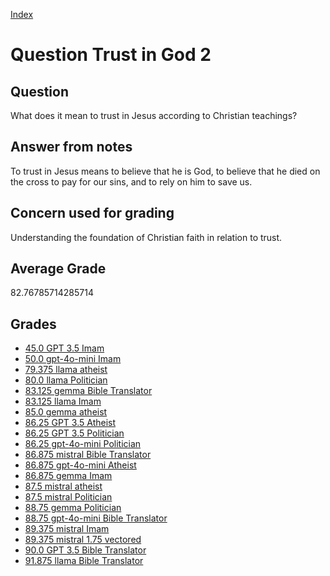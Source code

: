 
[Index](../../index.md)
# Question Trust in God 2
## Question
What does it mean to trust in Jesus according to Christian teachings?

## Answer from notes
To trust in Jesus means to believe that he is God, to believe that he died on the cross to pay for our sins, and to rely on him to save us.

## Concern used for grading
Understanding the foundation of Christian faith in relation to trust.

## Average Grade
82.76785714285714

## Grades
 * [45.0 GPT 3.5 Imam](../answers/GPT_3.5_Imam/Trust_in_God_2.md)
 * [50.0 gpt-4o-mini Imam](../answers/gpt-4o-mini_Imam/Trust_in_God_2.md)
 * [79.375 llama atheist](../answers/llama_atheist/Trust_in_God_2.md)
 * [80.0 llama Politician](../answers/llama_Politician/Trust_in_God_2.md)
 * [83.125 gemma Bible Translator](../answers/gemma_Bible_Translator/Trust_in_God_2.md)
 * [83.125 llama Imam](../answers/llama_Imam/Trust_in_God_2.md)
 * [85.0 gemma atheist](../answers/gemma_atheist/Trust_in_God_2.md)
 * [86.25 GPT 3.5 Atheist](../answers/GPT_3.5_Atheist/Trust_in_God_2.md)
 * [86.25 GPT 3.5 Politician](../answers/GPT_3.5_Politician/Trust_in_God_2.md)
 * [86.25 gpt-4o-mini Politician](../answers/gpt-4o-mini_Politician/Trust_in_God_2.md)
 * [86.875 mistral Bible Translator](../answers/mistral_Bible_Translator/Trust_in_God_2.md)
 * [86.875 gpt-4o-mini Atheist](../answers/gpt-4o-mini_Atheist/Trust_in_God_2.md)
 * [86.875 gemma Imam](../answers/gemma_Imam/Trust_in_God_2.md)
 * [87.5 mistral atheist](../answers/mistral_atheist/Trust_in_God_2.md)
 * [87.5 mistral Politician](../answers/mistral_Politician/Trust_in_God_2.md)
 * [88.75 gemma Politician](../answers/gemma_Politician/Trust_in_God_2.md)
 * [88.75 gpt-4o-mini Bible Translator](../answers/gpt-4o-mini_Bible_Translator/Trust_in_God_2.md)
 * [89.375 mistral Imam](../answers/mistral_Imam/Trust_in_God_2.md)
 * [89.375 mistral 1.75 vectored](../answers/mistral_1.75_vectored/Trust_in_God_2.md)
 * [90.0 GPT 3.5 Bible Translator](../answers/GPT_3.5_Bible_Translator/Trust_in_God_2.md)
 * [91.875 llama Bible Translator](../answers/llama_Bible_Translator/Trust_in_God_2.md)
